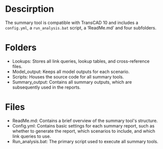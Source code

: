 # Descirption
The summary tool is compatible with TransCAD 10 and includes a `config.yml`, a `run_analysis.bat` script, a ‘ReadMe.md’ and four subfolders.

# Folders
- Lookups: Stores all link queries, lookup tables, and cross-reference files.
- Model_output: Keeps all model outputs for each scenario.
- Scripts: Houses the source code for all summary tools.
- Summary_output: Contains all summary outputs, which are subsequently used in the reports.

# Files
- ReadMe.md: Contains a brief overview of the summary tool's structure.
- Config.yml: Contains basic settings for each summary report, such as whether to generate the report, which scenarios to include, and which link queries to use.
- Run_analysis.bat: The primary script used to execute all summary tools.


